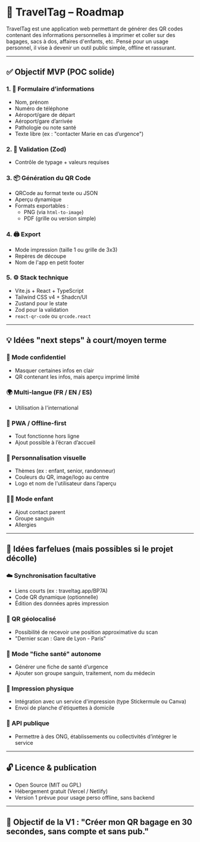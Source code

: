 # 🧳 TravelTag – Roadmap

TravelTag est une application web permettant de générer des QR codes contenant des informations personnelles à imprimer et coller sur des bagages, sacs à dos, affaires d'enfants, etc. Pensé pour un usage personnel, il vise à devenir un outil public simple, offline et rassurant.

---

## ✅ Objectif MVP (POC solide)

### 1. 🎯 Formulaire d’informations

- Nom, prénom
- Numéro de téléphone
- Aéroport/gare de départ
- Aéroport/gare d’arrivée
- Pathologie ou note santé
- Texte libre (ex : "contacter Marie en cas d’urgence")

### 2. 🧠 Validation (Zod)

- Contrôle de typage + valeurs requises

### 3. 📦 Génération du QR Code

- QRCode au format texte ou JSON
- Aperçu dynamique
- Formats exportables :
  - PNG (via `html-to-image`)
  - PDF (grille ou version simple)

### 4. 🖨️ Export

- Mode impression (taille 1 ou grille de 3x3)
- Repères de découpe
- Nom de l'app en petit footer

### 5. ⚙️ Stack technique

- Vite.js + React + TypeScript
- Tailwind CSS v4 + Shadcn/UI
- Zustand pour le state
- Zod pour la validation
- `react-qr-code` ou `qrcode.react`

---

## 💡 Idées "next steps" à court/moyen terme

### 🔐 Mode confidentiel

- Masquer certaines infos en clair
- QR contenant les infos, mais aperçu imprimé limité

### 🌍 Multi-langue (FR / EN / ES)

- Utilisation à l'international

### 📱 PWA / Offline-first

- Tout fonctionne hors ligne
- Ajout possible à l’écran d’accueil

### 🎨 Personnalisation visuelle

- Thèmes (ex : enfant, senior, randonneur)
- Couleurs du QR, image/logo au centre
- Logo et nom de l'utilisateur dans l’aperçu

### 🧑‍🍼 Mode enfant

- Ajout contact parent
- Groupe sanguin
- Allergies

---

## 🤯 Idées farfelues (mais possibles si le projet décolle)

### ☁️ Synchronisation facultative

- Liens courts (ex : traveltag.app/BP7A)
- Code QR dynamique (optionnelle)
- Édition des données après impression

### 📍 QR géolocalisé

- Possibilité de recevoir une position approximative du scan
- "Dernier scan : Gare de Lyon - Paris"

### 🧠 Mode "fiche santé" autonome

- Générer une fiche de santé d’urgence
- Ajouter son groupe sanguin, traitement, nom du médecin

### 🧳 Impression physique

- Intégration avec un service d'impression (type Stickermule ou Canva)
- Envoi de planche d'étiquettes à domicile

### 🤝 API publique

- Permettre à des ONG, établissements ou collectivités d’intégrer le service

---

## 🔓 Licence & publication

- Open Source (MIT ou GPL)
- Hébergement gratuit (Vercel / Netlify)
- Version 1 prévue pour usage perso offline, sans backend

---

## 🏁 Objectif de la V1 : "Créer mon QR bagage en 30 secondes, sans compte et sans pub."
